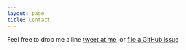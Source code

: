 ```yaml
---
layout: page
title: Contact
---
```


Feel free to drop me a line [tweet at me](https://twitter.com/intent/tweet?text=%40paululele), or [file a GitHub issue](https://github.com/lenpaul/lagrange/issues/new)
